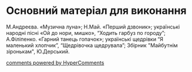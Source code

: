 <div id="hypercomments_widget" class="js-hypercomments-widget invisible"></div>


# Основний матеріал для виконання

М.Андреєва.  «Музична луна»; Н.Май. «Перший дзвоник»; українські народні пісні «Ой до нори, мишко»,  “Ходить гарбуз по городу”; А.Філіпенко. «Гарний танець гопачок»; українські щедрівки “Я маленький хлопчик”, “Щедрівочка щедрувала”; Збірник "Майбутнім зіронькам", Ю.Дерський.

<div class="js-hypercomments-container">
    <a href="http://hypercomments.com" class="hc-link" title="comments widget">comments powered by HyperComments</a>
</div>